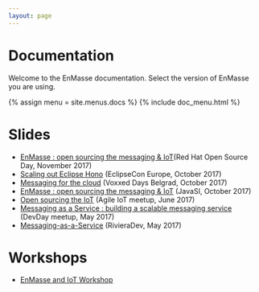 ```yaml
---
layout: page
---
```

# Documentation

Welcome to the EnMasse documentation. Select the version of EnMasse you are using.

{% assign menu = site.menus.docs %}
{% include doc_menu.html %}

# Slides

* [EnMasse : open sourcing the messaging & IoT](https://www.slideshare.net/paolopat/enmasse-open-sourcing-the-messaging-iot-81861295)(Red Hat Open Source Day, November 2017)
* [Scaling out Eclipse Hono](https://www.slideshare.net/dejanb/scaling-out-eclipse-hono) (EclipseCon Europe, October 2017)
* [Messaging for the cloud](https://www.slideshare.net/dejanb/messaging-for-the-cloud) (Voxxed Days Belgrad, October 2017)
* [EnMasse : open sourcing the messaging & IoT](https://www.slideshare.net/paolopat/enmasse-open-sourcing-the-messaging-iot) (JavaSI, October 2017)
* [Open sourcing the IoT](https://www.slideshare.net/paolopat/open-sourcing-the-iot-enmasse-running-on-kubernetes) (Agile IoT meetup, June 2017)
* [Messaging as a Service : building a scalable messaging service](https://www.slideshare.net/paolopat/messaging-as-a-service-building-a-scalable-messaging-service) (DevDay meetup, May 2017)
* [Messaging-as-a-Service](https://www.slideshare.net/UlfLilleengen/rivieradev-75928765) (RivieraDev, May 2017)


# Workshops

* [EnMasse and IoT Workshop](https://github.com/EnMasseProject/enmasse-workshop/)

